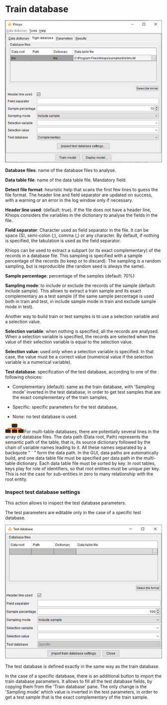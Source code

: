 # Train database

![](../../assets/images-khiops-guides/khiops/image12.png)

**Database files**: name of the database files to analyse.

**Data table file**: name of the data table file. Mandatory field.

**Detect file format**: heuristic help that scans the first few lines to guess the file format. The header line and field separator are updated on success, with a warning or an error in the log window only if necessary.

**Header line used**: (default: true). If the file does not have a header line, Khiops considers the variables in the dictionary to analyse the fields in the file.

**Field separator**: Character used as field separator in the file. It can be space (S), semi-colon (;), comma (,) or any character. By default, if nothing is specified, the tabulation is used as the field separator.

Khiops can be used to extract a subpart (or its exact complementary) of the records in a database file. This sampling is specified with a sample percentage of the records (to keep or to discard). The sampling is a random sampling, but is reproducible (the random seed is always the same).

**Sample percentage**: percentage of the samples (default: 70%)

**Sampling mode**: to include or exclude the records of the sample (default: include sample). This allows to extract a train sample and its exact complementary as a test sample (if the same sample percentage is used both in train and test, in include sample mode in train and exclude sample mode in test).

Another way to build train or test samples is to use a selection variable and a selection value.

**Selection variable**: when nothing is specified, all the records are analysed. When a selection variable is specified, the records are selected when the value of their selection variable is equal to the selection value.

**Selection value**: used only when a selection variable is specified. In that case, the value must be a correct value (numerical value if the selection variable is a numerical variable).

**Test database**: specification of the test database, according to one of the following choices:

- Complementary (default): same as the train database, with 'Sampling mode' inverted in the test database, in order to get test samples that are the exact complementary of the train samples,

- Specific: specific parameters for the test database,

- None: no test database is used.

![](../../assets/images-khiops-guides/khiops/image7.png)For multi-table databases, there are potentially several lines in the array of database files. The data path (Data root, Path) represents the semantic path of the table, that is, its source dictionary followed by the chain of variable names leading to it. All these names separated by a backquote " \` " form the data path. In the GUI, data paths are automatically build, and one data table file must be specified per data path in the multi-table dictionary. Each data table file must be sorted by key. In root tables, keys play for role of identifiers, so that root entities must be unique per key. This is not the case for sub-entities in zero to many relationship with the root entity.

### Inspect test database settings

This action allows to inspect the test database parameters.

The test parameters are editable only in the case of a specific test database.

![](../../assets/images-khiops-guides/khiops/image13.png)

The test database is defined exactly in the same way as the train database.

In the case of a specific database, there is an additional button to import the train database parameters. It allows to fill all the test database fields, by copying them from the 'Train database' pane. The only change is the 'Sampling mode' which value is inverted in the test parameters, in order to get a test sample that is the exact complementary of the train sample.
